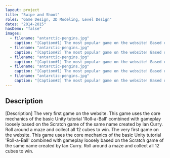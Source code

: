 ```yaml
---
layout: project
title: "Swipe and Shoot"
roles: "Game Design, 3D Modeling, Level Design"
dates: "2014-2015"
hasDemo: "false"
images:
  - filename: "antarctic-pengins.jpg"
    caption: "[Caption#1] The most popular game on the website! Based on Jack Southard's popular 'Sleigh-stroids' game created in LittleBig Planet 3, Asteroid Escape offers an extreme challenge for those who are extremely bored"
  - filename: "antarctic-pengins.jpg"
    caption: "[Caption#2] The most popular game on the website! Based on Jack Southard's popular 'Sleigh-stroids' game created in LittleBig Planet 3, Asteroid Escape offers an extreme challenge for those who are extremely bored"
  - filename: "antarctic-pengins.jpg"
    caption: "[Caption#1] The most popular game on the website! Based on Jack Southard's popular 'Sleigh-stroids' game created in LittleBig Planet 3, Asteroid Escape offers an extreme challenge for those who are extremely bored"
  - filename: "antarctic-pengins.jpg"
    caption: "[Caption#1] The most popular game on the website! Based on Jack Southard's popular 'Sleigh-stroids' game created in LittleBig Planet 3, Asteroid Escape offers an extreme challenge for those who are extremely bored"
  - filename: "antarctic-pengins.jpg"
    caption: "[Caption#2] The most popular game on the website! Based on Jack Southard's popular 'Sleigh-stroids' game created in LittleBig Planet 3, Asteroid Escape offers an extreme challenge for those who are extremely bored"
---
```


## Description

[Description] The very first game on the website. This game uses the core mechanics of the basic Unity tutorial 'Roll-a-Ball' combined with gameplay loosely based on the Scratch game of the same name created by Ian Curry. Roll around a maze and collect all 12 cubes to win. The very first game on the website. This game uses the core mechanics of the basic Unity tutorial 'Roll-a-Ball' combined with gameplay loosely based on the Scratch game of the same name created by Ian Curry. Roll around a maze and collect all 12 cubes to win.

